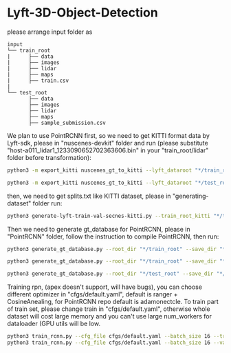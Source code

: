 # Lyft-3D-Object-Detection
please arrange input folder as 
```plain
input
└── train_root
|      ├── data
|      ├── images
|      ├── lidar
|      ├── maps
|      ├── train.csv
|
└── test_root
       ├── data
       ├── images
       ├── lidar
       ├── maps
       ├── sample_submission.csv
```
We plan to use PointRCNN first, so we need to get KITTI format data by Lyft-sdk, please in "nuscenes-devkit" folder and run (please substitute "host-a011_lidar1_1233090652702363606.bin" in your "train_root/lidar" folder before transformation):
```bash
python3 -m export_kitti nuscenes_gt_to_kitti --lyft_dataroot "*/train_root" --table_folder "*/train_root/data" --store_dataroot "*/train_root/KITTI"

```
```bash
python3 -m export_kitti nuscenes_gt_to_kitti --lyft_dataroot "*/test_root" --table_folder "*/test_root/data" --store_dataroot "*/test_root/KITTI"

```
then, we need to get splits.txt like KITTI dataset, please in "generating-dataset" folder run:
```bash
python3 generate-lyft-train-val-secnes-kitti.py --train_root_kitti "*/train_root/KITTI" --test_root_kitti "*/test_root/KITTI"
```
Then we need to generate gt_database for PointRCNN, please in "PointRCNN" folder, follow the instruction to compile PointRCNN, then run:
```bash
python3 generate_gt_database.py --root_dir "*/train_root" --save_dir "*/train_root/KITTI/gt_database" --class_name Lyft --split train

```
```bash
python3 generate_gt_database.py --root_dir "*/train_root" --save_dir "*/train_root/KITTI/gt_database" --class_name Lyft --split val

```
```bash
python3 generate_gt_database.py --root_dir "*/test_root" --save_dir "*/test_root/KITTI/gt_database" --class_name Lyft --split test

```
Training rpn, (apex doesn't support, will have bugs), you can choose different optimizer in "cfgs/default.yaml", default is ranger + CosineAnealing, for PointRCNN repo default is adamonectcle. To train part of train set, please change train in "cfgs/default.yaml", otherwise whole dataset will cost large memory and you can't use large num_workers for dataloader (GPU utils will be low.
```bash
python3 train_rcnn.py --cfg_file cfgs/default.yaml --batch_size 16 --train_mode rpn --epochs 200 --data_root "*/train_root" --gt_database "*/train_root/KITTI/gt_database/train_gt_database_3level_emergency_vehicle.pkl" --output "*/train_root/KITTI/output"
python3 train_rcnn.py --cfg_file cfgs/default.yaml --batch_size 16 --valid_batch_size 32 --train_mode rpn --epochs 100 --data_root "*/train_root" --gt_database "*/train_root/KITTI/gt_database/train_gt_database_3level_emergency_vehicle.pkl" --output "*/train_root/KITTI/output" --pretrain_model "*/train_root/KITTI/output/rpn/default/ckpt/*.pth" --rpn_ckpt "*/train_root/KITTI/output/rpn/default/ckpt/*.pth"--start_epoch *

```
